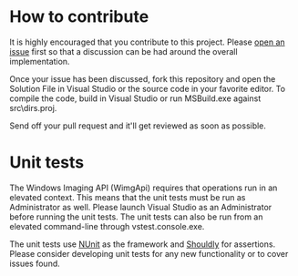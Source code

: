 # How to contribute
It is highly encouraged that you contribute to this project.  Please [open an issue](https://github.com/jeffkl/ManagedWimgApi/issues/new) first so that a
discussion can be had around the overall implementation.

Once your issue has been discussed, fork this repository and open the Solution File in Visual
Studio or the source code in your favorite editor.  To compile the code, build in Visual Studio
or run MSBuild.exe against src\dirs.proj.

Send off your pull request and it'll get reviewed as soon as possible.

# Unit tests
The Windows Imaging API (WimgApi) requires that operations run in an elevated context.  This means
that the unit tests must be run as Administrator as well.  Please launch Visual Studio as an
Administrator before running the unit tests.  The unit tests can also be run from an elevated
command-line through vstest.console.exe.

The unit tests use [NUnit](http://www.nunit.org/) as the framework and [Shouldly](http://docs.shouldly-lib.net/) for assertions.  Please consider developing
unit tests for any new functionality or to cover issues found.
